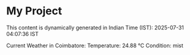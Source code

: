 # My Project

This content is dynamically generated in Indian Time (IST): 2025-07-31 04:07:36 IST


Current Weather in Coimbatore:
Temperature: 24.88 °C
Condition: mist

